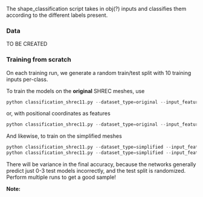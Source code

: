 The shape_classification script takes in obj(?) inputs and classifies them according to the different labels present.

### Data

TO BE CREATED

### Training from scratch

On each training run, we generate a random train/test split with 10 training inputs per-class.

To train the models on the **original** SHREC meshes, use

```python
python classification_shrec11.py --dataset_type=original --input_features=hks
```
or, with positional coordinates as features
```python
python classification_shrec11.py --dataset_type=original --input_features=xyz
```

And likewise, to train on the simplified meshes

```python
python classification_shrec11.py --dataset_type=simplified --input_features=hks
python classification_shrec11.py --dataset_type=simplified --input_features=xyz
```

There will be variance in the final accuracy, because the networks generally predict just 0-3 test models incorrectly, and the test split is randomized. Perform multiple runs to get a good sample!

**Note:** 


